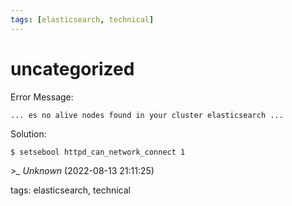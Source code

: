 ```yaml
---
tags: [elasticsearch, technical]
---
```


# uncategorized

Error Message:

```  
... es no alive nodes found in your cluster elasticsearch ...  
```

Solution:

```  
$ setsebool httpd_can_network_connect 1  
```

*>_ Unknown* (2022-08-13 21:11:25)

tags: elasticsearch, technical

